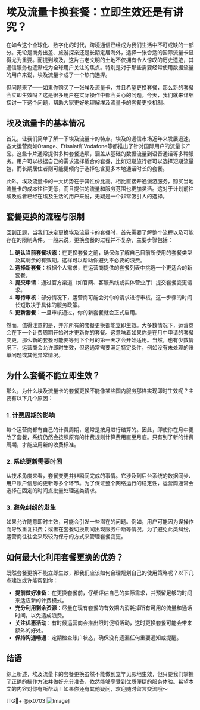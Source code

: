 # 埃及流量卡换套餐：立即生效还是有讲究？

在如今这个全球化、数字化的时代，跨境通信已经成为我们生活中不可或缺的一部分。无论是商务出差、旅游探亲还是长期定居海外，选择一张合适的国际流量卡显得尤为重要。而提到埃及，这片古老文明的土地不仅拥有令人惊叹的历史遗迹，其通信服务也逐渐成为全球用户关注的焦点。特别是对于那些需要经常使用数据流量的用户来说，埃及流量卡成了一个热门选择。

但问题来了——如果你购买了一张埃及流量卡，并且希望更换套餐，那么新的套餐会立即生效吗？这是很多用户在实际操作中都会关心的问题。今天，我们就来详细探讨一下这个问题，帮助大家更好地理解埃及流量卡的套餐更换机制。

## 埃及流量卡的基本情况

首先，让我们简单了解一下埃及流量卡的特点。埃及的通信市场近年来发展迅速，各大运营商如Orange、Etisalat和Vodafone等都推出了针对国际用户的流量卡产品。这些卡片通常提供多种套餐选项，涵盖从基础的数据流量到语音通话等多种服务。用户可以根据自己的需求选择适合的套餐，比如短期旅行者可以选择短期流量包，而长期居住者则可能更倾向于选择包含更多本地通话时长的套餐。

此外，埃及流量卡的一大优势在于其性价比高。相比直接开通漫游服务，购买当地流量卡的成本往往更低，而且提供的流量和服务范围也更加灵活。这对于计划前往埃及或者已经在埃及生活的用户来说，无疑是一个非常吸引人的选择。

## 套餐更换的流程与限制

回到正题，当我们决定更换埃及流量卡的套餐时，首先需要了解整个流程以及可能存在的限制条件。一般来说，更换套餐的过程并不复杂，主要步骤包括：

1. **确认当前套餐状态**：在更换套餐之前，确保你了解自己目前所使用的套餐类型及其剩余的有效期。这样可以帮助你避免不必要的浪费。
2. **选择新套餐**：根据个人需求，在运营商提供的套餐列表中挑选一个更适合的新套餐。
3. **提交申请**：通过官方渠道（如官网、客服热线或实体营业厅）提交套餐变更请求。
4. **等待审核**：部分情况下，运营商可能会对你的请求进行审核，这一步骤的时间长短取决于具体的服务政策。
5. **更新套餐**：一旦审核通过，你的新套餐就会正式启用。

然而，值得注意的是，并非所有的套餐更换都能立即生效。大多数情况下，运营商会在下一个计费周期开始时才更新你的套餐。这意味着如果你是在月中申请的套餐变更，那么新的套餐可能要等到下个月的第一天才会开始适用。当然，也有少数情况下，运营商会允许即时生效，但这通常需要满足特定条件，例如没有未处理的账单问题或其他异常情况。

## 为什么套餐不能立即生效？

那么，为什么埃及流量卡的套餐更换不能像某些国内服务那样实现即时生效呢？主要有以下几个原因：

### 1. 计费周期的影响

每个运营商都有自己的计费周期，通常是按月进行结算的。因此，即使你在月中更改了套餐，系统仍然会按照原有的计费规则计算费用直至月底。只有到了新的计费周期，才能应用新的收费标准。

### 2. 系统更新需要时间

从技术角度来看，套餐变更并非瞬间完成的事情。它涉及到后台系统的数据同步、用户账户信息的更新等多个环节。为了保证整个网络运行的稳定性，运营商通常会选择在固定的时间点批量处理这类请求。

### 3. 避免纠纷的发生

如果允许随意即时生效，可能会引发一些潜在的问题。例如，用户可能因为误操作而导致重复扣费；或者在套餐切换期间出现服务中断等情况。为了避免此类纠纷，运营商往往会采取较为保守的方式来管理套餐变更。

## 如何最大化利用套餐更换的优势？

既然套餐更换不能立即生效，那我们应该如何合理规划自己的使用策略呢？以下几点建议或许能帮到你：

- **提前做好准备**：在更换套餐前，仔细评估自己的实际需求，并预留足够的时间来适应新的计费模式。
- **充分利用剩余资源**：尽量在现有套餐的有效期内消耗掉所有可用的流量和通话时间，以免造成浪费。
- **关注优惠活动**：有时候运营商会推出限时促销活动，这时更换套餐可能会带来额外的好处。
- **保持沟通畅通**：定期检查账户状态，确保没有遗漏任何重要通知或提醒。

## 结语

综上所述，埃及流量卡的套餐更换虽然不能做到立竿见影地生效，但只要我们掌握了正确的操作方法并做好充分准备，依然能够享受到优质便捷的服务体验。希望本文的内容对你有所帮助！如果你还有其他疑问，欢迎随时留言交流哦～

[TG💪+ @jx0703 ![Image](https://github.com/user-attachments/assets/dbca1d08-cadb-493c-b0ec-ad6f7a83f270)]